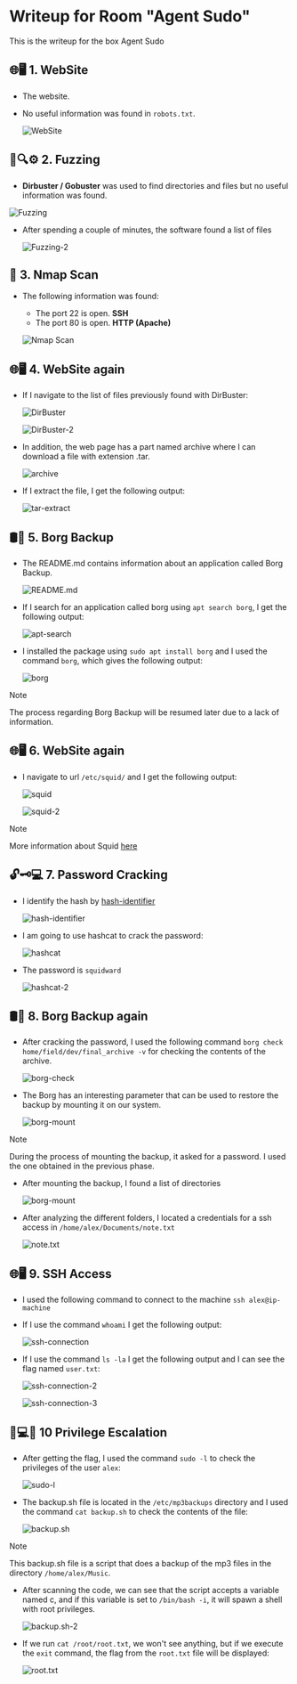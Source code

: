 # Writeup for Room "Agent Sudo"

This is the writeup for the box Agent Sudo

## 🌐🖥️ 1. WebSite

- The website.
- No useful information was found in `robots.txt`.
  
  ![WebSite](https://github.com/MCornejoDev/TryHackMe/blob/main/rooms/agent-sudo/screenshots/00.png)

## 🧪🔍⚙️ 2. Fuzzing
-  **Dirbuster / Gobuster** was used to find directories and files but no useful information was found.
  
  ![Fuzzing](https://github.com/MCornejoDev/TryHackMe/blob/main/rooms/agent-sudo/screenshots/01.png)

- After spending a couple of minutes, the software found a list of files

  ![Fuzzing-2](https://github.com/MCornejoDev/TryHackMe/blob/main/rooms/agent-sudo/screenshots/02.png)

## 📡 3. Nmap Scan
- The following information was found:
  - The port 22 is open. **SSH**
  - The port 80 is open. **HTTP (Apache)**

   ![Nmap Scan](https://github.com/MCornejoDev/TryHackMe/blob/main/rooms/agent-sudo/screenshots/03.png)

## 🌐🖥️ 4. WebSite again

- If I navigate to the list of files previously found with DirBuster:

  ![DirBuster](https://github.com/MCornejoDev/TryHackMe/blob/main/rooms/agent-sudo/screenshots/04.png) 

  ![DirBuster-2](https://github.com/MCornejoDev/TryHackMe/blob/main/rooms/agent-sudo/screenshots/05.png) 

- In addition, the web page has a part named archive where I can download a file with extension .tar.
  
  ![archive](https://github.com/MCornejoDev/TryHackMe/blob/main/rooms/agent-sudo/screenshots/06.png)

- If I extract the file, I get the following output:

  ![tar-extract](https://github.com/MCornejoDev/TryHackMe/blob/main/rooms/agent-sudo/screenshots/07.png)

## 🛢️💾 5. Borg Backup

- The README.md contains information about an application called Borg Backup.

  ![README.md](https://github.com/MCornejoDev/TryHackMe/blob/main/rooms/agent-sudo/screenshots/08.png)

- If I search for an application called borg using ```apt search borg```, I get the following output:

  ![apt-search](https://github.com/MCornejoDev/TryHackMe/blob/main/rooms/agent-sudo/screenshots/09.png)

- I installed the package using ```sudo apt install borg``` and I used the command ```borg```, which gives the following output:

  ![borg](https://github.com/MCornejoDev/TryHackMe/blob/main/rooms/agent-sudo/screenshots/10.png)

> [!NOTE]
> The process regarding Borg Backup will be resumed later due to a lack of information.

## 🌐🖥️ 6. WebSite again

- I navigate to url ```/etc/squid/``` and I get the following output:

  ![squid](https://github.com/MCornejoDev/TryHackMe/blob/main/rooms/agent-sudo/screenshots/11.png)

  ![squid-2](https://github.com/MCornejoDev/TryHackMe/blob/main/rooms/agent-sudo/screenshots/12.png)

> [!NOTE]
> More information about Squid [here](https://es.wikipedia.org/wiki/Squid_(programa))

## 🔓🗝️💻 7. Password Cracking

- I identify the hash by [hash-identifier](https://hashes.com/es/tools/hash_identifier)

  ![hash-identifier](https://github.com/MCornejoDev/TryHackMe/blob/main/rooms/agent-sudo/screenshots/13.png)

- I am going to use hashcat to crack the password:
  
  ![hashcat](https://github.com/MCornejoDev/TryHackMe/blob/main/rooms/agent-sudo/screenshots/14.png)

- The password is ```squidward```
  
  ![hashcat-2](https://github.com/MCornejoDev/TryHackMe/blob/main/rooms/agent-sudo/screenshots/15.png)

## 🛢️💾 8. Borg Backup again

- After cracking the password, I used the following command ```borg check home/field/dev/final_archive -v``` for checking the contents of the archive.

  ![borg-check](https://github.com/MCornejoDev/TryHackMe/blob/main/rooms/agent-sudo/screenshots/16.png)

- The Borg has an interesting parameter that can be used to restore the backup by mounting it on our system.

  ![borg-mount](https://github.com/MCornejoDev/TryHackMe/blob/main/rooms/agent-sudo/screenshots/17.png)

> [!NOTE]
> During the process of mounting the backup, it asked for a password. I used the one obtained in the previous phase.

- After mounting the backup, I found a list of directories 

  ![borg-mount](https://github.com/MCornejoDev/TryHackMe/blob/main/rooms/agent-sudo/screenshots/18.png)

- After analyzing the different folders, I located a credentials for a ssh access in ```/home/alex/Documents/note.txt```

  ![note.txt](https://github.com/MCornejoDev/TryHackMe/blob/main/rooms/agent-sudo/screenshots/19.png)

## 🌐🖥️ 9. SSH Access

- I used the following command to connect to the machine ```ssh alex@ip-machine```

- If I use the command ```whoami``` I get the following output:

  ![ssh-connection](https://github.com/MCornejoDev/TryHackMe/blob/main/rooms/agent-sudo/screenshots/20.png)

- If I use the command ```ls -la``` I get the following output and I can see the flag named ```user.txt```:

  ![ssh-connection-2](https://github.com/MCornejoDev/TryHackMe/blob/main/rooms/agent-sudo/screenshots/21.png)

  ![ssh-connection-3](https://github.com/MCornejoDev/TryHackMe/blob/main/rooms/agent-sudo/screenshots/22.png)

## 🐚💻🚀 10 Privilege Escalation

- After getting the flag, I used the command ```sudo -l``` to check the privileges of the user ```alex```:
  
  ![sudo-l](https://github.com/MCornejoDev/TryHackMe/blob/main/rooms/agent-sudo/screenshots/23.png)

- The backup.sh file is located in the ```/etc/mp3backups``` directory and I used the command ```cat backup.sh``` to check the contents of the file:

  ![backup.sh](https://github.com/MCornejoDev/TryHackMe/blob/main/rooms/agent-sudo/screenshots/24.png)

> [!NOTE]
> This backup.sh file is a script that does a backup of the mp3 files in the directory ```/home/alex/Music```.


- After scanning the code, we can see that the script accepts a variable named c, and if this variable is set to ```/bin/bash -i```, it will spawn a shell with root privileges.

  ![backup.sh-2](https://github.com/MCornejoDev/TryHackMe/blob/main/rooms/agent-sudo/screenshots/25.png)

- If we run ```cat /root/root.txt```, we won't see anything, but if we execute the ```exit``` command, the flag from the ```root.txt``` file will be displayed: 
  
  ![root.txt](https://github.com/MCornejoDev/TryHackMe/blob/main/rooms/agent-sudo/screenshots/26.png)